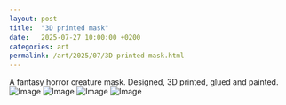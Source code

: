 ```yaml
---
layout: post
title:  "3D printed mask"
date:   2025-07-27 10:00:00 +0200
categories: art
permalink: /art/2025/07/3D-printed-mask.html
---
```

A fantasy horror creature mask. Designed, 3D printed, glued and painted.
![Image](\..\assets\img\Skull_001.jpg)
![Image](\..\assets\img\Skull_002.jpg)
![Image](\..\assets\img\Skull_003.jpg)
![Image](\..\assets\img\Skull_004.jpg)
